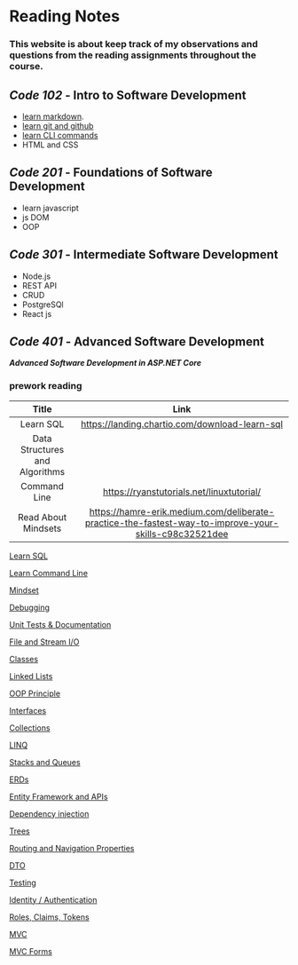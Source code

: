 # Reading Notes
### This website is about keep track of my observations and questions from the reading assignments throughout the course.
## *Code 102* - **Intro to Software Development**
- [learn markdown](https://www.markdownguide.org/basic-syntax/).
- [learn git and github](https://www.plesk.com/blog/various/git-commands-cheat-sheet/)
- [learn CLI commands](https://www.codecademy.com/learn/learn-the-command-line/modules/learn-the-command-line-navigation/cheatsheet)
- HTML and CSS
## *Code 201* - **Foundations of Software Development**
* learn javascript
* js DOM
* OOP
## *Code 301* - **Intermediate Software Development**
* Node.js
* REST API
* CRUD
* PostgreSQl
* React js

## *Code 401* - **Advanced Software Development**
***Advanced Software Development in ASP.NET Core***
### prework reading
| Title      | Link |
| :-----------: | :-----------: |
| Learn SQL      | https://landing.chartio.com/download-learn-sql       |
| Data Structures and Algorithms |         |
| Command Line | https://ryanstutorials.net/linuxtutorial/ |
| Read About Mindsets| https://hamre-erik.medium.com/deliberate-practice-the-fastest-way-to-improve-your-skills-c98c32521dee |

[Learn SQL](sql.md)

[Learn Command Line](cmd.md)

[Mindset](mindset.md)

[Debugging](debugg.md)

[Unit Tests & Documentation](unittests.md)

[File and Stream I/O](fileandstreamIO.md)

[Classes](classes.md)

[Linked Lists](LinkedList.md)

[OOP Principle](oopprinciple.md)

[Interfaces](Interfaces.md)

[Collections](Collections.md)

[LINQ](LINQ.md)

[Stacks and Queues](StacksandQueues.md)

[ERDs](ERDs.md)

[Entity Framework and APIs](Entity-Framework.md)

[Dependency injection](Dependency-injection.md)

[Trees](Trees.md)

[Routing and Navigation Properties](RoutingandNavigationProperties.md)

[DTO](DTO.md)

[Testing](Testing.md)

[Identity / Authentication](IdentityAuthentication.md)

[Roles, Claims, Tokens](RolesClaimsTokens.md)

[MVC](MVC.md)

[MVC Forms](MVC-Forms.md)
